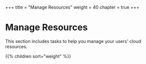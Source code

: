 +++
title = "Manage Resources"
weight = 40
chapter = true
+++


# Manage Resources
This section includes tasks to help you manage your users' cloud resources.

{{% children sort="weight" %}}
